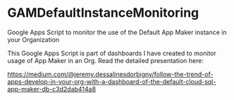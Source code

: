 # GAMDefaultInstanceMonitoring
Google Apps Script to monitor the use of the Default App Maker instance in your Organization

This Google Apps Script is part of dashboards I have created to monitor usage of App Maker in an Org. 
Read the detailed presentation here:

https://medium.com/@jeremy.dessalinesdorbigny/follow-the-trend-of-apps-develop-in-your-org-with-a-dashboard-of-the-default-cloud-sql-app-maker-db-c3d2dab414a8
